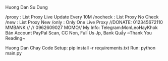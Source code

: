 Huong Dan Su Dung

/proxy : List Proxy Live Update Every 10M
/nocheck : List Proxy No Check
/new : List Proxy New
/only : Only One Live Proxy
//DONATE: 012345672110 MMBANK //
// 0962609027 MOMO//
My Info: Telegram:MonLeoHayKhok
Bán Account PayPal Scan, CC Non, Full Us Jp, Bank Quầy
~Thank You Reading~

Huong Dan Chay Code
Setup: pip install -r requirements.txt
Run: python main.py
